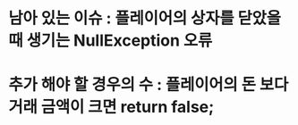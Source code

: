 # 남아 있는 이슈 : 플레이어의 상자를 닫았을때 생기는 NullException 오류 
# 추가 해야 할 경우의 수 : 플레이어의 돈 보다 거래 금액이 크면 return false;
